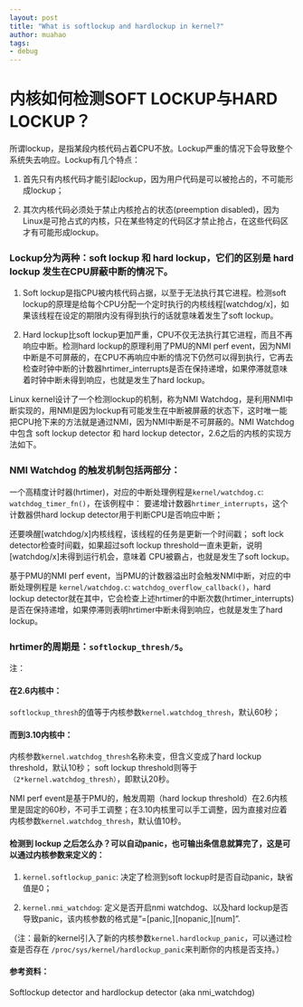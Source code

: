 ```yaml
---
layout: post
title: "What is softlockup and hardlockup in kernel?"
author: muahao
tags:
- debug
---
```


# 内核如何检测SOFT LOCKUP与HARD LOCKUP？


所谓lockup，是指某段内核代码占着CPU不放。Lockup严重的情况下会导致整个系统失去响应。Lockup有几个特点：

1. 首先只有内核代码才能引起lockup，因为用户代码是可以被抢占的，不可能形成lockup；

2. 其次内核代码必须处于禁止内核抢占的状态(preemption disabled)，因为Linux是可抢占式的内核，只在某些特定的代码区才禁止抢占，在这些代码区才有可能形成lockup。

### Lockup分为两种：soft lockup 和 hard lockup，它们的区别是 hard lockup 发生在CPU屏蔽中断的情况下。

1. Soft lockup是指CPU被内核代码占据，以至于无法执行其它进程。检测soft lockup的原理是给每个CPU分配一个定时执行的内核线程[watchdog/x]，如果该线程在设定的期限内没有得到执行的话就意味着发生了soft lockup。

2. Hard lockup比soft lockup更加严重，CPU不仅无法执行其它进程，而且不再响应中断。检测hard lockup的原理利用了PMU的NMI perf event，因为NMI中断是不可屏蔽的，在CPU不再响应中断的情况下仍然可以得到执行，它再去检查时钟中断的计数器hrtimer_interrupts是否在保持递增，如果停滞就意味着时钟中断未得到响应，也就是发生了hard lockup。

Linux kernel设计了一个检测lockup的机制，称为NMI Watchdog，是利用NMI中断实现的，用NMI是因为lockup有可能发生在中断被屏蔽的状态下，这时唯一能把CPU抢下来的方法就是通过NMI，因为NMI中断是不可屏蔽的。NMI Watchdog 中包含 soft lockup detector 和 hard lockup detector，2.6之后的内核的实现方法如下。

### NMI Watchdog 的触发机制包括两部分：

一个高精度计时器(hrtimer)，对应的中断处理例程是`kernel/watchdog.c`: `watchdog_timer_fn()`，在该例程中：
要递增计数器`hrtimer_interrupts`，这个计数器供hard lockup detector用于判断CPU是否响应中断；

还要唤醒[watchdog/x]内核线程，该线程的任务是更新一个时间戳；
soft lock detector检查时间戳，如果超过soft lockup threshold一直未更新，说明[watchdog/x]未得到运行机会，意味着
CPU被霸占，也就是发生了soft lockup。

基于PMU的NMI perf event，当PMU的计数器溢出时会触发NMI中断，对应的中断处理例程是 `kernel/watchdog.c`: `watchdog_overflow_callback()`，hard lockup detector就在其中，它会检查上述hrtimer的中断次数(hrtimer_interrupts)是否在保持递增，如果停滞则表明hrtimer中断未得到响应，也就是发生了hard lockup。


### hrtimer的周期是：`softlockup_thresh/5`。

注：

#### 在2.6内核中：

`softlockup_thresh`的值等于内核参数`kernel.watchdog_thresh`，默认60秒；

#### 而到3.10内核中：

内核参数`kernel.watchdog_thresh`名称未变，但含义变成了hard lockup threshold，默认10秒；
soft lockup threshold则等于`（2*kernel.watchdog_thresh）`，即默认20秒。

NMI perf event是基于PMU的，触发周期（hard lockup threshold）在2.6内核里是固定的60秒，不可手工调整；在3.10内核里可以手工调整，因为直接对应着内核参数`kernel.watchdog_thresh`，默认值10秒。

#### 检测到 lockup 之后怎么办？可以自动panic，也可输出条信息就算完了，这是可以通过内核参数来定义的：

1. `kernel.softlockup_panic`: 决定了检测到soft lockup时是否自动panic，缺省值是0；

2. `kernel.nmi_watchdog`: 定义是否开启nmi watchdog、以及hard lockup是否导致panic，该内核参数的格式是”=[panic,][nopanic,][num]”.

（注：最新的kernel引入了新的内核参数`kernel.hardlockup_panic`，可以通过检查是否存在 `/proc/sys/kernel/hardlockup_panic`来判断你的内核是否支持。）

#### 参考资料：
Softlockup detector and hardlockup detector (aka nmi_watchdog)
